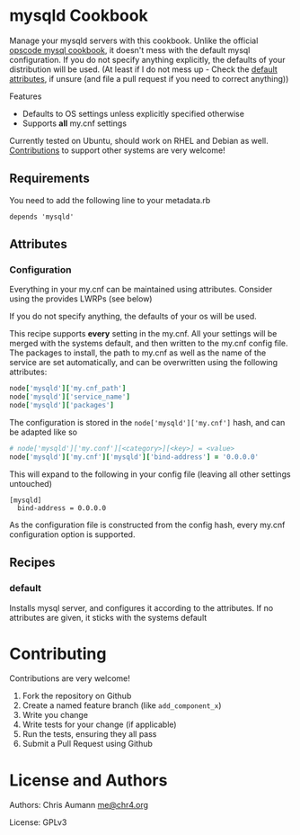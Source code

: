 # mysqld Cookbook

Manage your mysqld servers with this cookbook.
Unlike the official [opscode mysql cookbook](https://github.com/opscode-cookbooks/mysql), it doesn't mess with the default mysql configuration. If you do not specify anything explicitly, the defaults of your distribution will be used.
(At least if I do not mess up - Check the [default attributes](https://github.com/chr4/chef-mysqld/blob/master/attributes/defaults.rb), if unsure (and file a pull request if you need to correct anything))

Features

* Defaults to OS settings unless explicitly specified otherwise
* Supports **all** my.cnf settings

Currently tested on Ubuntu, should work on RHEL and Debian as well. [Contributions](https://github.com/chr4/chef-mysqld#contributing) to support other systems are very welcome!

## Requirements

You need to add the following line to your metadata.rb

    depends 'mysqld'


## Attributes

### Configuration

Everything in your my.cnf can be maintained using attributes.
Consider using the provides LWRPs (see below)

If you do not specify anything, the defaults of your os will be used.

This recipe supports **every** setting in the my.cnf.
All your settings will be merged with the systems default, and then written to the my.cnf config file. The packages to install, the path to my.cnf as well as the name of the service are set automatically, and can be overwritten using the following attributes:


```ruby
node['mysqld']['my.cnf_path']
node['mysqld']['service_name']
node['mysqld']['packages']
```

The configuration is stored in the ```node['mysqld']['my.cnf']``` hash, and can be adapted like so


```ruby
# node['mysqld']['my.conf'][<category>][<key>] = <value>
node['mysqld']['my.cnf']['mysqld']['bind-address'] = '0.0.0.0'
```

This will expand to the following in your config file (leaving all other settings untouched)

```
[mysqld]
  bind-address = 0.0.0.0
```

As the configuration file is constructed from the config hash, every my.cnf configuration option is supported.


## Recipes

### default

Installs mysql server, and configures it according to the attributes. If no attributes are given, it sticks with the systems default


# Contributing

Contributions are very welcome!

1. Fork the repository on Github
2. Create a named feature branch (like `add_component_x`)
3. Write you change
4. Write tests for your change (if applicable)
5. Run the tests, ensuring they all pass
6. Submit a Pull Request using Github


# License and Authors

Authors: Chris Aumann <me@chr4.org>

License: GPLv3
